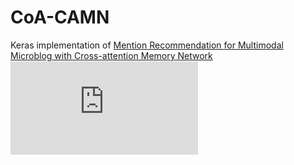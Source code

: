 # CoA-CAMN
Keras implementation of [Mention Recommendation for Multimodal Microblog with Cross-attention Memory Network](http://jkx.fudan.edu.cn/~qzhang/paper/sigir2018.pdf)
![](https://github.com/ecnucsmark/CoA-CAMN/blob/master/img/model.pdf)
